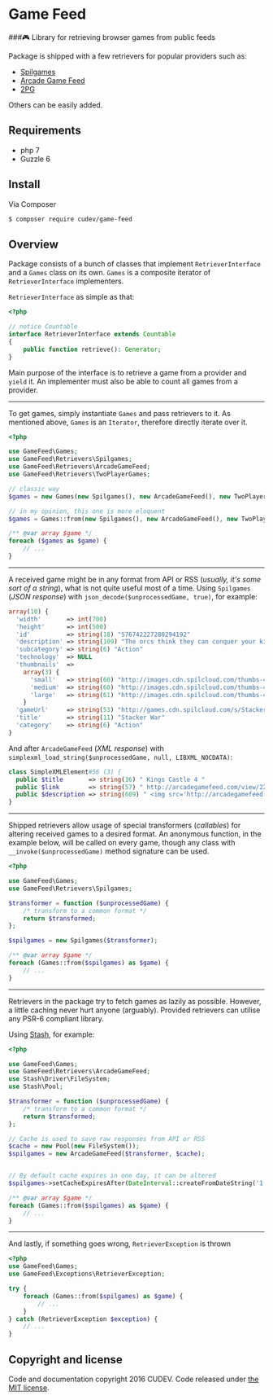 # Game Feed
###:video_game: Library for retrieving browser games from public feeds

Package is shipped with a few retrievers for popular providers such as:
- [Spilgames](http://www.spilgames.com/)
- [Arcade Game Feed](http://arcadegamefeed.com/)
- [2PG](http://www.2pg.com/)

Others can be easily added.

## Requirements
- php 7
- Guzzle 6

## Install
Via Composer

``` bash
$ composer require cudev/game-feed
```

## Overview

Package consists of a bunch of classes that implement `RetrieverInterface` and a `Games` class on its own.
`Games` is a composite iterator of `RetrieverInterface` implementers.

`RetrieverInterface` as simple as that:
```php
<?php

// notice Countable
interface RetrieverInterface extends Countable
{
    public function retrieve(): Generator;
}
```
Main purpose of the interface is to retrieve a game from a provider and `yield` it. An implementer must
also be able to count all games from a provider.

----

To get games, simply instantiate `Games` and pass retrievers to it.
As mentioned above, `Games` is an `Iterator`, therefore directly iterate over it.
```php
<?php

use GameFeed\Games;
use GameFeed\Retrievers\Spilgames;
use GameFeed\Retrievers\ArcadeGameFeed;
use GameFeed\Retrievers\TwoPlayerGames;

// classic way
$games = new Games(new Spilgames(), new ArcadeGameFeed(), new TwoPlayerGames());

// in my opinion, this one is more eloquent
$games = Games::from(new Spilgames(), new ArcadeGameFeed(), new TwoPlayerGames());

/** @var array $game */
foreach ($games as $game) {
    // ...
}
```

---

A received game might be in any format from API or RSS (*usually, it's some sort of a string*), what is not quite useful
most of a time. Using `Spilgames` (*JSON response*) with `json_decode($unprocessedGame, true)`, for example:
```php
array(10) {
  'width'       => int(700)
  'height'      => int(500)
  'id'          => string(18) "576742227280294192"
  'description' => string(109) "The orcs think they can conquer your kingdom in no time flat. You’re not going to let that happen, are you?"
  'subcategory' => string(6) "Action"
  'technology'  => NULL
  'thumbnails'  =>
    array(3) {
      'small'   => string(60) "http://images.cdn.spilcloud.com/thumbs-4-8/100X75_160048.jpg"
      'medium'  => string(60) "http://images.cdn.spilcloud.com/thumbs-4-8/120X90_160048.jpg"
      'large'   => string(61) "http://images.cdn.spilcloud.com/thumbs-4-8/200X120_160048.jpg"
    }
  'gameUrl'     => string(53) "http://games.cdn.spilcloud.com/s/StackerWar_final.swf"
  'title'       => string(11) "Stacker War"
  'category'    => string(6) "Action"
}
```
And after `ArcadeGameFeed` (*XML response*) with `simplexml_load_string($unprocessedGame, null, LIBXML_NOCDATA)`:
```php
class SimpleXMLElement#56 (3) {
  public $title       => string(16) " Kings Castle 4 "
  public $link        => string(57) " http://arcadegamefeed.com/view/2228/Kings-Castle-4.html "
  public $description => string(609) " <img src='http://arcadegamefeed.com/img/agf-kings_castle-4180x135.jpg' > Dream up a situation that you are in "...
}
```

---

Shipped retrievers allow usage of special transformers (*callables*) for altering received games to a desired format.
An anonymous function, in the example below, will be called on every game,
though any class with `__invoke($unprocessedGame)` method signature can be used.
```php
<?php

use GameFeed\Games;
use GameFeed\Retrievers\Spilgames;

$transformer = function ($unprocessedGame) {
    /* transform to a common format */
    return $transformed;
};

$spilgames = new Spilgames($transformer);

/** @var array $game */
foreach (Games::from($spilgames) as $game) {
    // ...
}
```

---

Retrievers in the package try to fetch games as lazily as possible. However, a little caching never hurt anyone (arguably).
Provided retrievers can utilise any PSR-6 compliant library.

Using [Stash](http://www.stashphp.com/), for example:
```php
<?php

use GameFeed\Games;
use GameFeed\Retrievers\ArcadeGameFeed;
use Stash\Driver\FileSystem;
use Stash\Pool;

$transformer = function ($unprocessedGame) {
    /* transform to a common format */
    return $transformed;
};

// Cache is used to save raw responses from API or RSS
$cache = new Pool(new FileSystem());
$spilgames = new ArcadeGameFeed($transformer, $cache);


// By default cache expires in one day, it can be altered
$spilgames->setCacheExpiresAfter(DateInterval::createFromDateString('1 minute'));

/** @var array $game */
foreach (Games::from($spilgames) as $game) {
    // ...
}
```

---

And lastly, if something goes wrong, `RetrieverException` is thrown
```php
<?php
use GameFeed\Games;
use GameFeed\Exceptions\RetrieverException;

try {
    foreach (Games::from($spilgames) as $game) {
        // ...
    }
} catch (RetrieverException $exception) {
    // ...
}
```

## Copyright and license
Code and documentation copyright 2016 CUDEV. Code released under [the MIT license](https://github.com/cudev/game-feed/blob/master/LICENSE).

